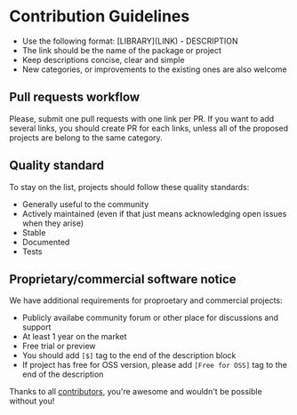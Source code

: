 # Contribution Guidelines

* Use the following format: \[LIBRARY\]\(LINK\) - DESCRIPTION
* The link should be the name of the package or project
* Keep descriptions concise, clear and simple
* New categories, or improvements to the existing ones are also welcome

## Pull requests workflow

Please, submit one pull requests with one link per PR. If you want to add several links, you should create PR for each links, unless all of the proposed projects are belong to the same category.

## Quality standard

To stay on the list, projects should follow these quality standards:

* Generally useful to the community
* Actively maintained (even if that just means acknowledging open issues when they arise)
* Stable
* Documented
* Tests

## Proprietary/commercial software notice

We have additional requirements for proproetary and commercial projects:

* Publicly availabe community forum or other place for discussions and support
* At least 1 year on the market
* Free trial or preview
* You should add `[$]` tag to the end of the description block
* If project has free for OSS version, please add `[Free for OSS]` tag to the end of the description

Thanks to all [contributors](https://github.com/quozd/awesome-dotnet/graphs/contributors), you're awesome and wouldn't be possible without you!
